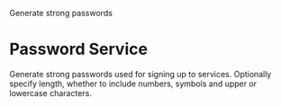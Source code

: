 Generate strong passwords

# Password Service

Generate strong passwords used for signing up to services. Optionally specify length, 
whether to include numbers, symbols and upper or lowercase characters.

